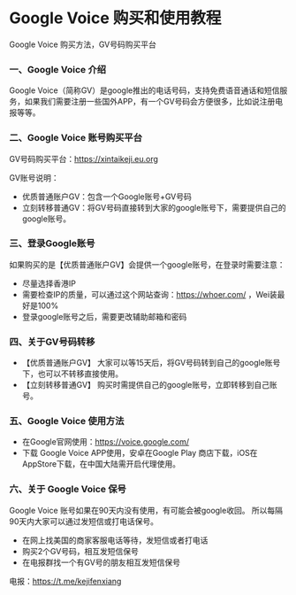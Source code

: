 # Google Voice 购买和使用教程
Google Voice 购买方法，GV号码购买平台

### 一、Google Voice 介绍
Google Voice（简称GV）是google推出的电话号码，支持免费语音通话和短信服务，如果我们需要注册一些国外APP，有一个GV号码会方便很多，比如说注册电报等等。

### 二、Google Voice 账号购买平台
GV号码购买平台：https://xintaikeji.eu.org

GV账号说明：
- 优质普通账户GV：包含一个Google账号+GV号码
- 立刻转移普通GV：将GV号码直接转到大家的google账号下，需要提供自己的google账号。

### 三、登录Google账号
如果购买的是【优质普通账户GV】会提供一个google账号，在登录时需要注意：
- 尽量选择香港IP
- 需要检查IP的质量，可以通过这个网站查询：https://whoer.com/ ，Wei装最好是100%
- 登录google账号之后，需要更改辅助邮箱和密码

### 四、关于GV号码转移
- 【优质普通账户GV】 大家可以等15天后，将GV号码转到自己的google账号下，也可以不转移直接使用。
- 【立刻转移普通GV】 购买时需提供自己的google账号，立即转移到自己账号。

### 五、Google Voice 使用方法
- 在Google官网使用：https://voice.google.com/
- 下载 Google Voice APP使用，安卓在Google Play 商店下载，iOS在AppStore下载，在中国大陆需开启代理使用。

### 六、关于 Google Voice 保号
Google Voice 账号如果在90天内没有使用，有可能会被google收回。
所以每隔90天内大家可以通过发短信或打电话保号。
- 在网上找美国的商家客服电话等待，发短信或者打电话
- 购买2个GV号码，相互发短信保号
- 在电报群找一个有GV号的朋友相互发短信保号

电报：https://t.me/kejifenxiang

